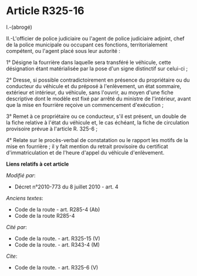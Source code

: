 # Article R325-16

I.-(abrogé) 

II.-L'officier de police judiciaire ou l'agent de police judiciaire adjoint, chef de la police municipale ou occupant ces
fonctions, territorialement compétent, ou l'agent placé sous leur autorité : 

1° Désigne la fourrière dans laquelle sera transféré le véhicule, cette désignation étant matérialisée par la pose d'un signe
distinctif sur celui-ci ; 

2° Dresse, si possible contradictoirement en présence du propriétaire ou du conducteur du véhicule et du préposé à
l'enlèvement, un état sommaire, extérieur et intérieur, du véhicule, sans l'ouvrir, au moyen d'une fiche descriptive dont le
modèle est fixé par arrêté du ministre de l'intérieur, avant que la mise en fourrière reçoive un commencement d'exécution ; 

3° Remet à ce propriétaire ou ce conducteur, s'il est présent, un double de la fiche relative à l'état du véhicule et, le cas
échéant, la fiche de circulation provisoire prévue à l'article R. 325-6 ; 

4° Relate sur le procès-verbal de constatation ou le rapport les motifs de la mise en fourrière ; il y fait mention du
retrait provisoire du certificat d'immatriculation et de l'heure d'appel du véhicule d'enlèvement.

**Liens relatifs à cet article**

_Modifié par_:

  - Décret n°2010-773 du 8 juillet 2010 - art. 4

_Anciens textes_:

  - Code de la route - art. R285-4 (Ab)
  - Code de la route R285-4

_Cité par_:

  - Code de la route. - art. R325-15 (V)
  - Code de la route. - art. R343-4 (M)

_Cite_:

  - Code de la route. - art. R325-6 (V)
